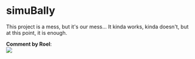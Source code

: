 # simuBally
This project is a mess, but it's our mess... It kinda works, kinda doesn't, but at this point, it is enough.

**Comment by Roel**:   
![](https://media.giphy.com/media/46zrAB3gZNIYno9s2z/giphy.gif)